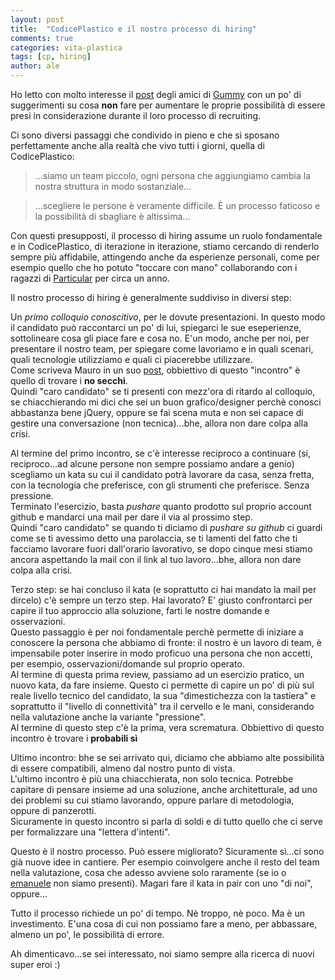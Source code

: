 ```yaml
---
layout: post
title:  "CodicePlastico e il nostro processo di hiring"
comments: true
categories: vita-plastica
tags: [cp, hiring]
author: ale
---
```


Ho letto con molto interesse il [post](https://medium.com/@alekone/ciao-laureato-ecco-come-non-venire-mai-assunto-da-gummy-e-in-molti-altri-posti-f3d1b2aed52d) degli amici di [Gummy](http://gummyindustries.com/) con un po' di suggerimenti su cosa **non** fare per aumentare le proprie possibilità di essere presi in considerazione durante il loro processo di recruiting.

Ci sono diversi passaggi che condivido in pieno e che si sposano perfettamente anche alla realtà che vivo tutti i giorni, quella di CodicePlastico:

> ...siamo un team piccolo, ogni persona che aggiungiamo cambia la nostra struttura in modo sostanziale...

> ...scegliere le persone è veramente difficile. È un processo faticoso e la possibilità di sbagliare è altissima...

Con questi presupposti, il processo di hiring assume un ruolo fondamentale e in CodicePlastico, di iterazione in iterazione, stiamo cercando di renderlo sempre più affidabile, attingendo anche da esperienze personali, come per esempio quello che ho potuto "toccare con mano" collaborando con i ragazzi di [Particular](https://particular.net/) per circa un anno.

Il nostro processo di hiring è generalmente suddiviso in diversi step:

Un *primo colloquio conoscitivo*, per le dovute presentazioni. In questo modo il candidato può raccontarci un po' di lui, spiegarci le sue eseperienze, sottolineare cosa gli piace fare e cosa no. E'un modo, anche per noi, per presentare il nostro team, per spiegare come lavoriamo e in quali scenari, quali tecnologie utilizziamo e quali ci piacerebbe utilizzare.  
Come scriveva Mauro in un suo [post](http://blogs.ugidotnet.org/topics/archive/2015/11/24/colloqui-di-lavorohellipsi-maledizione-al-plurale-non-colloquio.aspx), obbiettivo di questo "incontro" è quello di trovare i **no secchi**.  
Quindi "caro candidato" se ti presenti con mezz'ora di ritardo al colloquio, se chiacchierando mi dici che sei un buon grafico/designer perchè conosci abbastanza bene jQuery, oppure se fai scena muta e non sei capace di gestire una conversazione (non tecnica)...bhe, allora non dare colpa alla crisi.

Al termine del primo incontro, se c'è interesse reciproco a continuare (si, reciproco...ad alcune persone non sempre possiamo andare a genio) scegliamo un kata su cui il candidato potrà lavorare da casa, senza fretta, con la tecnologia che preferisce, con gli strumenti che preferisce. Senza pressione.  
Terminato l'esercizio, basta _pushare_ quanto prodotto sul proprio account github e mandarci una mail per dare il via al prossimo step.  
Quindi "caro candidato" se quando ti diciamo di _pushare su github_ ci guardi come se ti avessimo detto una parolaccia, se ti lamenti del fatto che ti facciamo lavorare fuori dall'orario lavorativo, se dopo cinque mesi stiamo ancora aspettando la mail con il link al tuo lavoro...bhe, allora non dare colpa alla crisi.

Terzo step: se hai concluso il kata (e soprattutto ci hai mandato la mail per dircelo) c'è sempre un terzo step. Hai lavorato? E' giusto confrontarci per capire il tuo approccio alla soluzione, farti le nostre domande e osservazioni.  
Questo passaggio è per noi fondamentale perchè permette di iniziare a conoscere la persona che abbiamo di fronte: il nostro è un lavoro di team, è impensabile poter inserire in modo proficuo una persona che non accetti, per esempio, osservazioni/domande sul proprio operato.  
Al termine di questa prima review, passiamo ad un esercizio pratico, un nuovo kata, da fare insieme. Questo ci permette di capire un po' di più sul reale livello tecnico del candidato, la sua "dimestichezza con la tastiera" e soprattutto il "livello di connettività" tra il cervello e le mani, considerando nella valutazione anche la variante "pressione".  
Al termine di questo step c'è la prima, vera scrematura. Obbiettivo di questo incontro è trovare i **probabili sì**

Ultimo incontro: bhe se sei arrivato qui, diciamo che abbiamo alte possibilità di essere compatibili, almeno dal nostro punto di vista.  
L'ultimo incontro è più una chiacchierata, non solo tecnica. Potrebbe capitare di pensare insieme ad una soluzione, anche architetturale, ad uno dei problemi su cui stiamo lavorando, oppure parlare di metodologia, oppure di panzerotti.  
Sicuramente in questo incontro si parla di soldi e di tutto quello che ci serve per formalizzare una "lettera d'intenti".  

Questo è il nostro processo. Può essere migliorato? Sicuramente sì...ci sono già nuove idee in cantiere. Per esempio coinvolgere anche il resto del team nella valutazione, cosa che adesso avviene solo raramente (se io o [emanuele](http://ema.codiceplastico.com/) non siamo presenti). Magari fare il kata in pair con uno "di noi", oppure...

Tutto il processo richiede un po' di tempo. Nè troppo, nè poco. Ma è un investimento. E'una cosa di cui non possiamo fare a meno, per abbassare, almeno un po', le possibilità di errore.

Ah dimenticavo...se sei interessato, noi siamo sempre alla ricerca di nuovi super eroi :)